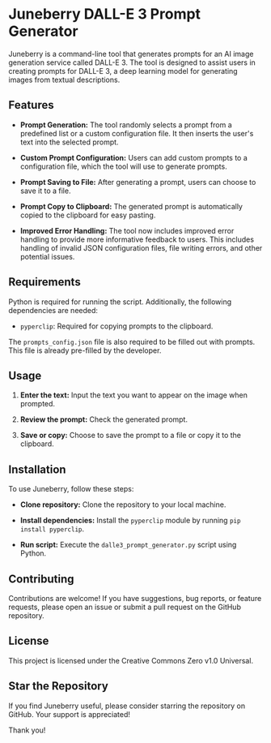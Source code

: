 # Juneberry DALL-E 3 Prompt Generator

Juneberry is a command-line tool that generates prompts for an AI image generation service called DALL-E 3. The tool is designed to assist users in creating prompts for DALL-E 3, a deep learning model for generating images from textual descriptions.

## Features

- **Prompt Generation:** The tool randomly selects a prompt from a predefined list or a custom configuration file. It then inserts the user's text into the selected prompt.
  
- **Custom Prompt Configuration:** Users can add custom prompts to a configuration file, which the tool will use to generate prompts.
  
- **Prompt Saving to File:** After generating a prompt, users can choose to save it to a file.
  
- **Prompt Copy to Clipboard:** The generated prompt is automatically copied to the clipboard for easy pasting.
  
- **Improved Error Handling:** The tool now includes improved error handling to provide more informative feedback to users. This includes handling of invalid JSON configuration files, file writing errors, and other potential issues.

## Requirements

Python is required for running the script. Additionally, the following dependencies are needed:

- `pyperclip`: Required for copying prompts to the clipboard.
  
The `prompts_config.json` file is also required to be filled out with prompts. This file is already pre-filled by the developer.

## Usage

1. **Enter the text:** Input the text you want to appear on the image when prompted.

2. **Review the prompt:** Check the generated prompt.

3. **Save or copy:** Choose to save the prompt to a file or copy it to the clipboard.

## Installation

To use Juneberry, follow these steps:

- **Clone repository:** Clone the repository to your local machine.
  
- **Install dependencies:** Install the `pyperclip` module by running `pip install pyperclip`.
  
- **Run script:** Execute the `dalle3_prompt_generator.py` script using Python.

## Contributing

Contributions are welcome! If you have suggestions, bug reports, or feature requests, please open an issue or submit a pull request on the GitHub repository.

## License

This project is licensed under the Creative Commons Zero v1.0 Universal.

## Star the Repository

If you find Juneberry useful, please consider starring the repository on GitHub. Your support is appreciated!

Thank you!
